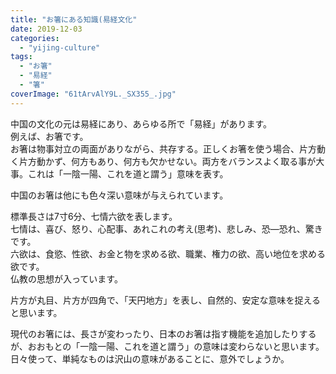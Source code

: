 ```yaml
---
title: "お箸にある知識(易経文化"
date: 2019-12-03
categories: 
  - "yijing-culture"
tags: 
  - "お箸"
  - "易経"
  - "箸"
coverImage: "61tArvAlY9L._SX355_.jpg"
---
```


中国の文化の元は易経にあり、あらゆる所で「易経」があります。  
例えば、お箸です。  
お箸は物事対立の両面がありながら、共存する。正しくお箸を使う場合、片方動く片方動かず、何方もあり、何方も欠かせない。両方をバランスよく取る事が大事。これは「一陰一陽、これを道と謂う」意味を表す。

中国のお箸は他にも色々深い意味が与えられています。  
  
標準長さは7寸6分、七情六欲を表します。  
七情は、喜び、怒り、心配事、あれこれの考え(思考)、悲しみ、恐—恐れ、驚きです。  
六欲は、食慾、性欲、お金と物を求める欲、職業、権力の欲、高い地位を求める欲です。  
仏教の思想が入っています。

片方が丸目、片方が四角で、「天円地方」を表し、自然的、安定な意味を捉えると思います。

現代のお箸には、長さが変わったり、日本のお箸は指す機能を追加したりするが、おおもとの「一陰一陽、これを道と謂う」の意味は変わらないと思います。  
日々使って、単純なものは沢山の意味があることに、意外でしょうか。
